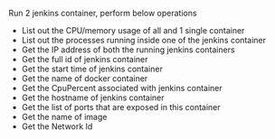 Run 2 jenkins container, perform below operations
  - List out the CPU/memory usage of all and 1 single container
  - List out the processes running inside one of the jenkins container
  - Get the IP address of both the running jenkins containers
  - Get the full id of jenkins container
  - Get the start time of jenkins container
  - Get the name of docker container
  - Get the CpuPercent associated with jenkins container
  - Get the hostname of jenkins container
  - Get the list of ports that are exposed in this container
  - Get the name of image
  - Get the Network Id
